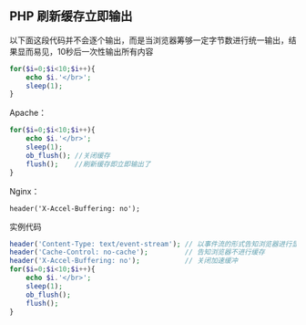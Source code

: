 ## PHP 刷新缓存立即输出

以下面这段代码并不会逐个输出，而是当浏览器筹够一定字节数进行统一输出，结果显而易见，10秒后一次性输出所有内容
```php
for($i=0;$i<10;$i++){
	echo $i.'</br>';
	sleep(1);
}
```

Apache：
```php
for($i=0;$i<10;$i++){
	echo $i.'</br>';
	sleep(1);
	ob_flush(); //关闭缓存
	flush();    //刷新缓存即立即输出了
}
```

Nginx：

`header('X-Accel-Buffering: no');`
 
实例代码

```php
header('Content-Type: text/event-stream'); // 以事件流的形式告知浏览器进行显示
header('Cache-Control: no-cache');         // 告知浏览器不进行缓存
header('X-Accel-Buffering: no');           // 关闭加速缓冲
for($i=0;$i<10;$i++){
    echo $i.'</br>';
    sleep(1);
    ob_flush();
    flush();
}
```